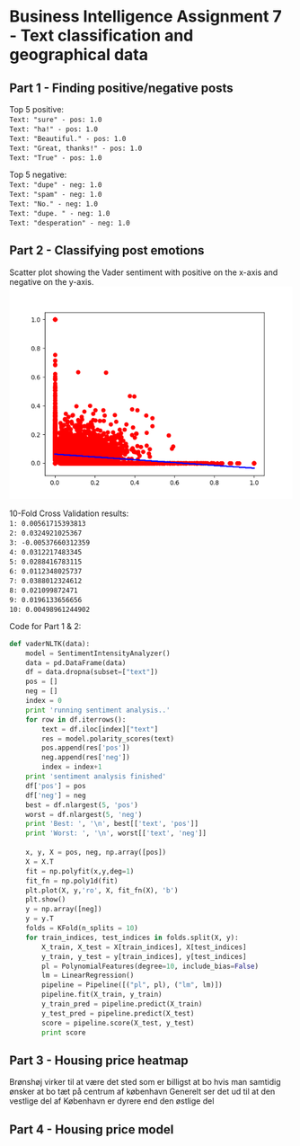 # Business Intelligence Assignment 7 - Text classification and geographical data

## Part 1 - Finding positive/negative posts

Top 5 positive:  
`Text: "sure" - pos: 1.0`  
`Text: "ha!" - pos: 1.0`  
`Text: "Beautiful." - pos: 1.0`  
`Text: "Great, thanks!" - pos: 1.0`  
`Text: "True" - pos: 1.0`  

Top 5 negative:  
`Text: "dupe" - neg: 1.0`  
`Text: "spam" - neg: 1.0`  
`Text: "No." - neg: 1.0`  
`Text: "dupe. " - neg: 1.0`   
`Text: "desperation" - neg: 1.0`

## Part 2 - Classifying post emotions  
Scatter plot showing the Vader sentiment with positive on the x-axis and negative on the y-axis.
![VaderSentimentPlot](VaderSentimentPlot.png)   
  
10-Fold Cross Validation results:  
`1: 0.00561715393813`  
`2: 0.0324921025367`  
`3: -0.00537660312359`  
`4: 0.0312217483345`  
`5: 0.0288416783115`  
`6: 0.0112348025737`  
`7: 0.0388012324612`  
`8: 0.021099872471`  
`9: 0.0196133656656`  
`10: 0.00498961244902` 
  
Code for Part 1 & 2:  
```python
def vaderNLTK(data):
    model = SentimentIntensityAnalyzer()
    data = pd.DataFrame(data)
    df = data.dropna(subset=["text"])
    pos = []
    neg = []
    index = 0
    print 'running sentiment analysis..'
    for row in df.iterrows():
        text = df.iloc[index]["text"]
        res = model.polarity_scores(text)
        pos.append(res['pos'])
        neg.append(res['neg'])
        index = index+1   
    print 'sentiment analysis finished'
    df['pos'] = pos
    df['neg'] = neg
    best = df.nlargest(5, 'pos')
    worst = df.nlargest(5, 'neg')     
    print 'Best: ', '\n', best[['text', 'pos']]
    print 'Worst: ', '\n', worst[['text', 'neg']]

    x, y, X = pos, neg, np.array([pos])
    X = X.T
    fit = np.polyfit(x,y,deg=1)
    fit_fn = np.poly1d(fit)
    plt.plot(X, y,'ro', X, fit_fn(X), 'b')
    plt.show()
    y = np.array([neg])
    y = y.T
    folds = KFold(n_splits = 10)
    for train_indices, test_indices in folds.split(X, y):
        X_train, X_test = X[train_indices], X[test_indices]
        y_train, y_test = y[train_indices], y[test_indices]
        pl = PolynomialFeatures(degree=10, include_bias=False)
        lm = LinearRegression()
        pipeline = Pipeline([("pl", pl), ("lm", lm)])
        pipeline.fit(X_train, y_train)
        y_train_pred = pipeline.predict(X_train)
        y_test_pred = pipeline.predict(X_test)
        score = pipeline.score(X_test, y_test)
        print score
``` 

## Part 3 - Housing price heatmap 

 Brønshøj virker til at være det sted som er billigst at bo hvis man samtidig ønsker at bo tæt på centrum af københavn
 Generelt ser det ud til at den vestlige del af København er dyrere end den østlige del

## Part 4 - Housing price model



